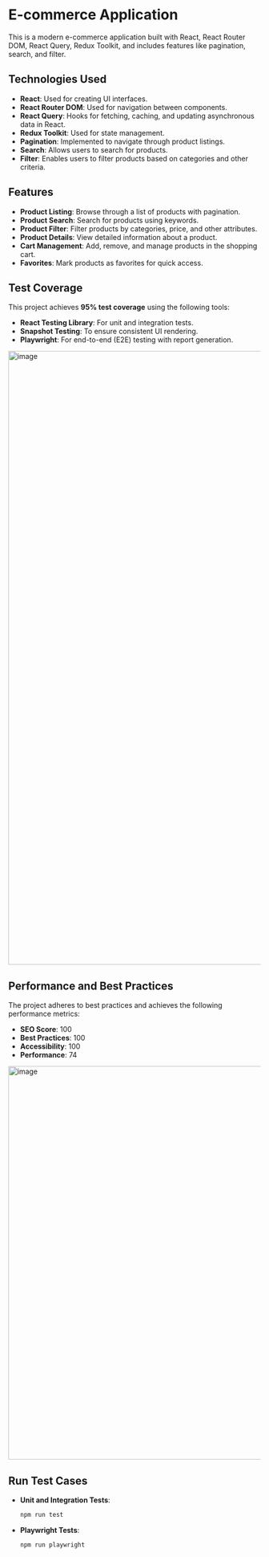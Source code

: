 # E-commerce Application

This is a modern e-commerce application built with React, React Router DOM, React Query, Redux Toolkit, and includes features like pagination, search, and filter.

## Technologies Used

- **React**: Used for creating UI interfaces.
- **React Router DOM**: Used for navigation between components.
- **React Query**: Hooks for fetching, caching, and updating asynchronous data in React.
- **Redux Toolkit**: Used for state management.
- **Pagination**: Implemented to navigate through product listings.
- **Search**: Allows users to search for products.
- **Filter**: Enables users to filter products based on categories and other criteria.

## Features

- **Product Listing**: Browse through a list of products with pagination.
- **Product Search**: Search for products using keywords.
- **Product Filter**: Filter products by categories, price, and other attributes.
- **Product Details**: View detailed information about a product.
- **Cart Management**: Add, remove, and manage products in the shopping cart.
- **Favorites**: Mark products as favorites for quick access.

## Test Coverage

This project achieves **95% test coverage** using the following tools:

- **React Testing Library**: For unit and integration tests.
- **Snapshot Testing**: To ensure consistent UI rendering.
- **Playwright**: For end-to-end (E2E) testing with report generation.

<img width="1223" alt="image" src="https://github.com/user-attachments/assets/6950f24a-bb8b-42c0-b9f0-dccdb8af24e8" />


## Performance and Best Practices

The project adheres to best practices and achieves the following performance metrics:

- **SEO Score**: 100
- **Best Practices**: 100
- **Accessibility**: 100
- **Performance**: 74

<img width="784" alt="image" src="https://github.com/user-attachments/assets/af9a0829-bb7e-4201-bbea-67b40a9e116e" />


## Run Test Cases

- **Unit and Integration Tests**:
  ```bash
  npm run test

- **Playwright Tests**:
  ```bash
  npm run playwright
